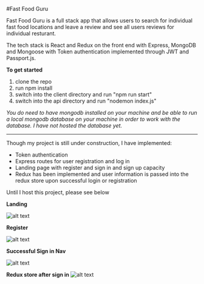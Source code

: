 #Fast Food Guru

Fast Food Guru is a full stack app that allows users to search for individual fast food locations and leave a review and see all users reviews for individual resturant.

The tech stack is React and Redux on the front end with Express, MongoDB and Mongoose with Token authentication implemented through JWT and Passport.js.

**To get started**

1. clone the repo
1. run npm install
1. switch into the client directory and run "npm run start"
1. switch into the api directory and run "nodemon index.js"

_You do need to have mongodb installed on your machine and be able to run a local mongodb database on your machine in order to work with the database. I have not hosted the database yet._

<hr>

Though my project is still under construction, I have implemented:

- Token authentication
- Express routes for user registration and log in
- Landing page with register and sign in and sign up capacity
- Redux has been implemented and user information is passed into the redux store upon successful login or registration

Until I host this project, please see below

**Landing**

![alt text](https://i.imgur.com/Rqc8RO4.jpg 'Logo Title Text 1')

**Register**

![alt text](https://i.imgur.com/zmdLDLN.png 'Logo Title Text 1')

**Successful Sign in Nav**

![alt text](https://i.imgur.com/gEz2aE8.png 'Logo Title Text 1')

**Redux store after sign in**
![alt text](https://i.imgur.com/KlUVdHN.png 'Logo Title Text 1')
